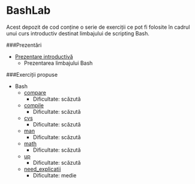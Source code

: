 # BashLab

Acest depozit de cod conține o serie de exerciții ce pot fi folosite în cadrul unui curs introductiv destinat limbajului de scripting Bash.

###Prezentări

- [Prezentare introductivă](bash/prezentare/Introducere.md)
    - Prezentarea limbajului Bash


###Exerciții propuse

- Bash
    - [compare](bash/exercitii/compare.sh)
        - Dificultate: scăzută
    - [compile](bash/exercitii/compile.sh)
        - Dificultate: scăzută
    - [cvs](bash/exercitii/cvs.sh)
        - Dificultate: scăzută
    - [man](bash/exercitii/man.sh)
        - Dificultate: scăzută
    - [math](bash/exercitii/math.sh)
        - Dificultate: scăzută
    - [up](bash/exercitii/up.sh)
        - Dificultate: scăzută
    - [need_explicatii](bash/exercitii/need_explicatii.txt)
        - Dificultate: medie
